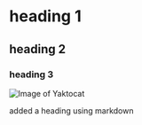 # heading 1
## heading 2
### heading 3
![Image of Yaktocat](https://octodex.github.com/images/yaktocat.png)













added a heading using markdown
